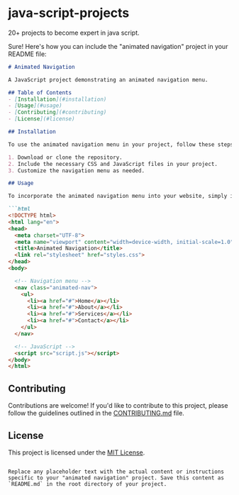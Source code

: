 # java-script-projects
20+ projects to become expert in java script.  

Sure! Here's how you can include the "animated navigation" project in your README file:

```markdown
# Animated Navigation

A JavaScript project demonstrating an animated navigation menu.

## Table of Contents
- [Installation](#installation)
- [Usage](#usage)
- [Contributing](#contributing)
- [License](#license)

## Installation

To use the animated navigation menu in your project, follow these steps:

1. Download or clone the repository.
2. Include the necessary CSS and JavaScript files in your project.
3. Customize the navigation menu as needed.

## Usage

To incorporate the animated navigation menu into your website, simply include the provided CSS and JavaScript files and initialize the menu using the provided JavaScript code.

```html
<!DOCTYPE html>
<html lang="en">
<head>
  <meta charset="UTF-8">
  <meta name="viewport" content="width=device-width, initial-scale=1.0">
  <title>Animated Navigation</title>
  <link rel="stylesheet" href="styles.css">
</head>
<body>

  <!-- Navigation menu -->
  <nav class="animated-nav">
    <ul>
      <li><a href="#">Home</a></li>
      <li><a href="#">About</a></li>
      <li><a href="#">Services</a></li>
      <li><a href="#">Contact</a></li>
    </ul>
  </nav>

  <!-- JavaScript -->
  <script src="script.js"></script>
</body>
</html>
```

## Contributing

Contributions are welcome! If you'd like to contribute to this project, please follow the guidelines outlined in the [CONTRIBUTING.md](CONTRIBUTING.md) file.

## License

This project is licensed under the [MIT License](LICENSE).
```

Replace any placeholder text with the actual content or instructions specific to your "animated navigation" project. Save this content as `README.md` in the root directory of your project.